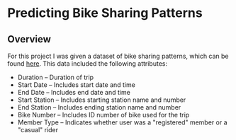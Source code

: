# Predicting Bike Sharing Patterns

## Overview
For this project I was given a dataset of bike sharing patterns, which can be found <a href="https://www.capitalbikeshare.com/system-data">here</a>. This data included the following attributes: 

* Duration – Duration of trip
* Start Date – Includes start date and time
* End Date – Includes end date and time
* Start Station – Includes starting station name and number
* End Station – Includes ending station name and number
* Bike Number – Includes ID number of bike used for the trip
* Member Type – Indicates whether user was a "registered" member or a "casual" rider


